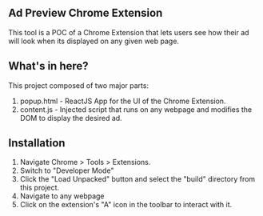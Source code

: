 ## Ad Preview Chrome Extension

This tool is a POC of a Chrome Extension that lets users see how their ad will look when its displayed on any given web page.

## What's in here?
This project composed of two major parts: 
 1. popup.html - ReactJS App for the UI of the Chrome Extension.
 2. content.js - Injected script that runs on any webpage and modifies the DOM to display the desired ad.
 
 ## Installation
 1. Navigate Chrome > Tools > Extensions.
 2. Switch to "Developer Mode"
 3. Click the "Load Unpacked" button and select the "build" directory from this project.
 4. Navigate to any webpage 
 5. Click on the extension's "A" icon in the toolbar to interact with it. 
 
 

